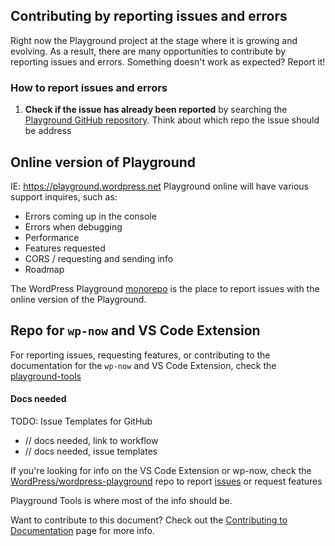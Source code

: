 ## Contributing by reporting issues and errors
Right now the Playground project at the stage where it is growing and evolving. As a result, there are many opportunities to contribute by reporting issues and errors. Something doesn't work as expected? Report it!

### How to report issues and errors

1. **Check if the issue has already been reported** by searching the [Playground GitHub repository](). Think about which repo the issue should be address

## Online version of Playground
IE: https://playground.wordpress.net
Playground online will have various support inquires, such as:

- Errors coming up in the console
- Errors when debugging
- Performance
- Features requested 
- CORS / requesting and sending info
- Roadmap

The WordPress Playground [monorepo](https://github.com/WordPress/wordpress-playground) is the place to report issues with the online version of the Playground.

        
## Repo for `wp-now` and VS Code Extension
For reporting issues, requesting features, or contributing to the documentation for the `wp-now` and VS Code Extension, check the [playground-tools](https://github.com/WordPress/playground-tools/)
 
#### Docs needed
TODO: Issue Templates for GitHub
-  // docs needed, link to workflow
- // docs needed, issue templates

If you're looking for info on the VS Code Extension or wp-now, check the [WordPress/wordpress-playground](https://github.com/WordPress/playground-tools/) repo to report [issues](https://github.com/WordPress/playground-tools/issues) or request features

Playground Tools is where most of the info should be.

Want to contribute to this document? Check out the [Contributing to Documentation](/contributing-to-documentation.md) page for more info.